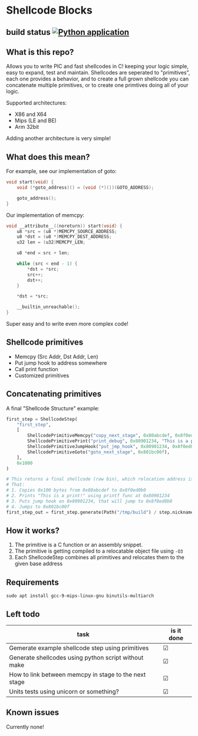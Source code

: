# Shellcode Blocks

## build status [![Python application](https://github.com/shaymargolis/shellcode-blocks/actions/workflows/python-app.yml/badge.svg)](https://github.com/shaymargolis/shellcode-blocks/actions/workflows/python-app.yml)

## What is this repo?

Allows you to write PIC and fast shellcodes in C! keeping your logic simple, easy to expand, test and maintain.
Shellcodes are seperated to "primitives", each one provides a behavior, and to create a full grown shellcode you can concatenate multiple primitives, or to create one primtives doing all of your logic.

Supported architectures:

- X86 and X64
- Mips (LE and BE)
- Arm 32bit

Adding another architecture is very simple!

## What does this mean?

For example, see our implementation of goto:

```c
void start(void) {
    void (*goto_address)() = (void (*)())(GOTO_ADDRESS);

    goto_address();
}
```

Our implementation of memcpy:

```c
void __attribute__((noreturn)) start(void) {
    u8 *src = (u8 *)MEMCPY_SOURCE_ADDRESS;
    u8 *dst = (u8 *)MEMCPY_DEST_ADDRESS;
    u32 len = (u32)MEMCPY_LEN;

    u8 *end = src + len;

    while (src < end - 1) {
        *dst = *src;
        src++;
        dst++;
    }

    *dst = *src;

    __builtin_unreachable();
}
```

Super easy and to write even more complex code!

## Shellcode primitives

- Memcpy (Src Addr, Dst Addr, Len)
- Put jump hook to address somewhere
- Call print function
- Customized primitives

## Concatenating primitives

A final "Shellcode Structure" example:

```python
first_step = ShellcodeStep(
    "first_step",
    [
        ShellcodePrimitiveMemcpy("copy_next_stage", 0x80abcdef, 0x8f0ed0b0, 0x100),
        ShellcodePrimitivePrint("print_debug", 0x80901234, "This is a print!\n"),
        ShellcodePrimitiveJumpHook("put_jmp_hook", 0x80901234, 0x8f0ed0b0),
        ShellcodePrimitiveGoto("goto_next_stage", 0x801bc00f),
    ],
    0x1000
)

# This returns a final shellcode (raw bin), which relocation address is 0xbfc00000,
# That:
# 1. Copies 0x100 bytes from 0x80abcdef to 0x8f0ed0b0
# 2. Prints "This is a print!" using printf func at 0x80901234
# 3. Puts jump hook on 0x80901234, that will jump to 0x8f0ed0b0
# 4. Jumps to 0x801bc00f
first_step_out = first_step.generate(Path("/tmp/build") / step.nickname)
```

## How it works?

1. The primitive is a C function or an assembly snippet.
2. The primitive is getting compiled to a relocatable object file using `-O3`
3. Each ShellcodeStep combines all primitives and relocates them to the given base address

## Requirements

```
sudo apt install gcc-9-mips-linux-gnu binutils-multiarch
```

## Left todo

| task                                                  | is it done |
|-----------------------------------------------------  |------------|
| Gemerate example shellcode step using primitives      | ☑          |
| Generate shellcodes using python script without make  | ☑          |
| How to link between memcpy in stage to the next stage | ☑          |
| Units tests using unicorn or something?               | ☑          |


## Known issues

Currently none!
